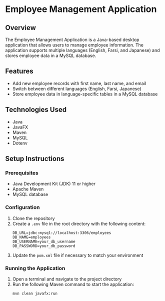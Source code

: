 # Employee Management Application

## Overview

The Employee Management Application is a Java-based desktop application that allows users to manage employee information. The application supports multiple languages (English, Farsi, and Japanese) and stores employee data in a MySQL database.

## Features

- Add new employee records with first name, last name, and email
- Switch between different languages (English, Farsi, Japanese)
- Store employee data in language-specific tables in a MySQL database

## Technologies Used

- Java
- JavaFX
- Maven
- MySQL
- Dotenv

## Setup Instructions

### Prerequisites

- Java Development Kit (JDK) 11 or higher
- Apache Maven
- MySQL database

### Configuration

1. Clone the repository
2. Create a `.env` file in the root directory with the following content:
   ```
   DB_URL=jdbc:mysql://localhost:3306/employees
   DB_NAME=employees
   DB_USERNAME=your_db_username
   DB_PASSWORD=your_db_password
   ```
3. Update the `pom.xml` file if necessary to match your environment

### Running the Application

1. Open a terminal and navigate to the project directory
2. Run the following Maven command to start the application:
   ```bash
   mvn clean javafx:run
   ```